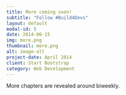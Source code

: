 ```yaml
---
title: More coming soon!
subtitle: "Follow #Build4Devs" 
layout: default
modal-id: 5
date: 2014-06-15
img: more.png
thumbnail: more.png
alt: image-alt
project-date: April 2014
client: Start Bootstrap
category: Web Development
---
```


More chapters are revealed around biweekly. 

